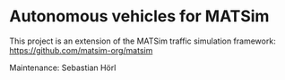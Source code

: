 # Autonomous vehicles for MATSim

This project is an extension of the MATSim traffic simulation framework:
https://github.com/matsim-org/matsim

Maintenance: Sebastian Hörl

